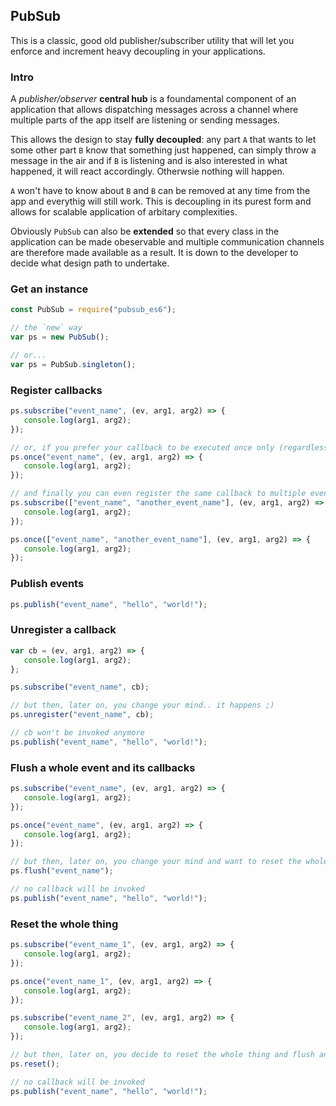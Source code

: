 ## PubSub

This is a classic, good old publisher/subscriber utility that will let you enforce and increment heavy decoupling in your applications.

### Intro

A _publisher/observer_ **central hub** is a foundamental component of an application that allows dispatching messages across a channel where multiple parts of the app itself are listening or sending messages.

This allows the design to stay **fully decoupled**: any part `A` that wants to let some other part `B` know that something just happened, can simply throw a message in the air and if `B` is listening and is also interested in what happened, it will react accordingly. Otherwsie nothing will happen. 

`A` won't have to know about `B` and `B` can be removed at any time from the app and everythig will still work. This is decoupling in its purest form and allows for scalable application of arbitary complexities.

Obviously `PubSub` can also be **extended** so that every class in the application can be made obeservable and multiple communication channels are therefore made available as a result. It is down to the developer to decide what design path to undertake.

### Get an instance

```js
const PubSub = require("pubsub_es6");

// the `new` way
var ps = new PubSub();

// or...
var ps = PubSub.singleton();  
```

### Register callbacks

```js
ps.subscribe("event_name", (ev, arg1, arg2) => {
   console.log(arg1, arg2);
});

// or, if you prefer your callback to be executed once only (regardless of the number of times the event is published)...
ps.once("event_name", (ev, arg1, arg2) => {
   console.log(arg1, arg2);
});

// and finally you can even register the same callback to multiple events
ps.subscribe(["event_name", "another_event_name"], (ev, arg1, arg2) => {
   console.log(arg1, arg2);
});

ps.once(["event_name", "another_event_name"], (ev, arg1, arg2) => {
   console.log(arg1, arg2);
});
```

### Publish events

```js
ps.publish("event_name", "hello", "world!");
```

### Unregister a callback

```js
var cb = (ev, arg1, arg2) => {
   console.log(arg1, arg2);
};

ps.subscribe("event_name", cb);

// but then, later on, you change your mind.. it happens ;)
ps.unregister("event_name", cb);

// cb won't be invoked anymore
ps.publish("event_name", "hello", "world!");
```

### Flush a whole event and its callbacks

```js
ps.subscribe("event_name", (ev, arg1, arg2) => {
   console.log(arg1, arg2);
});

ps.once("event_name", (ev, arg1, arg2) => {
   console.log(arg1, arg2);
});

// but then, later on, you change your mind and want to reset the whole thing
ps.flush("event_name");

// no callback will be invoked
ps.publish("event_name", "hello", "world!");
```

### Reset the whole thing

```js
ps.subscribe("event_name_1", (ev, arg1, arg2) => {
   console.log(arg1, arg2);
});

ps.once("event_name_1", (ev, arg1, arg2) => {
   console.log(arg1, arg2);
});

ps.subscribe("event_name_2", (ev, arg1, arg2) => {
   console.log(arg1, arg2);
});

// but then, later on, you decide to reset the whole thing and flush any callback ever registered with any event
ps.reset();

// no callback will be invoked
ps.publish("event_name", "hello", "world!");
```